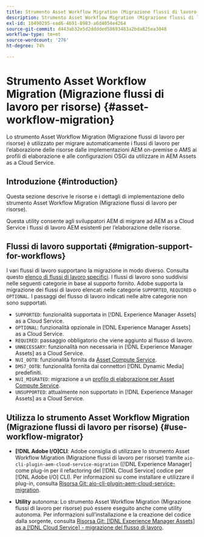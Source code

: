 ```yaml
---
title: Strumento Asset Workflow Migration (Migrazione flussi di lavoro per risorse)
description: Strumento Asset Workflow Migration (Migrazione flussi di lavoro per risorse)
exl-id: 18490295-ead6-4691-8983-a6d4054e4264
source-git-commit: d443ab32e5d2dddded58693483a2bda825ea3048
workflow-type: tm+mt
source-wordcount: '276'
ht-degree: 74%

---
```


# Strumento Asset Workflow Migration (Migrazione flussi di lavoro per risorse) {#asset-workflow-migration}

Lo strumento Asset Workflow Migration (Migrazione flussi di lavoro per risorse) è utilizzato per migrare automaticamente i flussi di lavoro per l’elaborazione delle risorse dalle implementazioni AEM on-premise o AMS ai profili di elaborazione e alle configurazioni OSGi da utilizzare in AEM Assets as a Cloud Service.

## Introduzione {#introduction}

Questa sezione descrive le risorse e i dettagli di implementazione dello strumento Asset Workflow Migration (Migrazione flussi di lavoro per risorse).

Questa utility consente agli sviluppatori AEM di migrare ad AEM as a Cloud Service i flussi di lavoro AEM esistenti per l’elaborazione delle risorse.

## Flussi di lavoro supportati {#migration-support-for-workflows}

I vari flussi di lavoro supportano la migrazione in modo diverso. Consulta questo [elenco di flussi di lavoro specifici](https://github.com/adobe/aem-cloud-migration/blob/master/src/main/resources/workflowSteps.properties). I flussi di lavoro sono suddivisi nelle seguenti categorie in base al supporto fornito. Adobe supporta la migrazione dei flussi di lavoro elencati nelle categorie `SUPPORTED`, `REQUIRED` o `OPTIONAL`. I passaggi del flusso di lavoro indicati nelle altre categorie non sono supportati.

* `SUPPORTED`: funzionalità supportata in [!DNL Experience Manager Assets] as a Cloud Service.
* `OPTIONAL`: funzionalità opzionale in [!DNL Experience Manager Assets] as a Cloud Service.
* `REQUIRED`: passaggio obbligatorio che viene aggiunto al flusso di lavoro.
* `UNNECESSARY`: funzionalità non necessaria in [!DNL Experience Manager Assets] as a Cloud Service.
* `NUI_OOTB`: funzionalità fornita da [Asset Compute Service](/help/assets/asset-microservices-configure-and-use.md).
* `DMS7_OOTB`: funzionalità fornita dai connettori [!DNL Dynamic Media] predefiniti.
* `NUI_MIGRATED`: migrazione a un [profilo di elaborazione per Asset Compute Service](/help/assets/asset-microservices-configure-and-use.md).
* `UNSUPPORTED`: attualmente non supportato in [!DNL Experience Manager Assets] as a Cloud Service.

## Utilizza lo strumento Asset Workflow Migration (Migrazione flussi di lavoro per risorse) {#use-workflow-migrator}

* **[!DNL Adobe I/O]CLI**: Adobe consiglia di utilizzare lo strumento Asset Workflow Migration (Migrazione flussi di lavoro per risorse) tramite  `aio-cli-plugin-aem-cloud-service-migration` ([!DNL Experience Manager] come plug-in per il refactoring del  [!DNL Cloud Service] codice per  [!DNL Adobe I/O] CLI). Per informazioni su come installare e utilizzare il plug-in, consulta [Risorsa Git: aio-cli-plugin-aem-cloud-service-migration](https://github.com/adobe/aio-cli-plugin-aem-cloud-service-migration#introduction).

* **Utility** autonoma: Lo strumento Asset Workflow Migration (Migrazione flussi di lavoro per risorse) può essere eseguito anche come utility autonoma. Per informazioni sull’installazione e la creazione del codice dalla sorgente, consulta [Risorsa Git: [!DNL Experience Manager Assets] as a [!DNL Cloud Service] - migrazione del flusso di lavoro](https://github.com/adobe/aem-cloud-migration).
